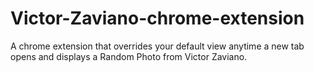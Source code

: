 # Victor-Zaviano-chrome-extension
A chrome extension that overrides your default view anytime a new tab opens and displays a Random Photo from Victor Zaviano.
